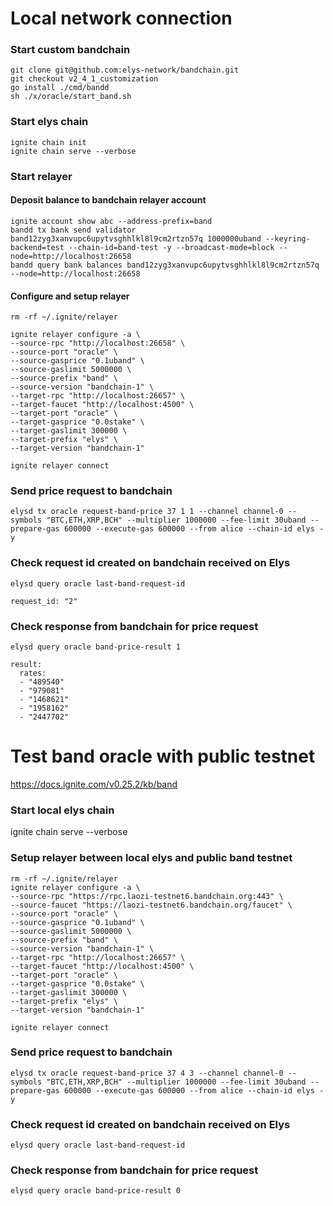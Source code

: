 # Local network connection

### Start custom bandchain

```
git clone git@github.com:elys-network/bandchain.git
git checkout v2_4_1_customization
go install ./cmd/bandd
sh ./x/oracle/start_band.sh
```

### Start elys chain

```
ignite chain init
ignite chain serve --verbose
```

### Start relayer

#### Deposit balance to bandchain relayer account

```
ignite account show abc --address-prefix=band
bandd tx bank send validator band12zyg3xanvupc6upytvsghhlkl8l9cm2rtzn57q 1000000uband --keyring-backend=test --chain-id=band-test -y --broadcast-mode=block --node=http://localhost:26658
bandd query bank balances band12zyg3xanvupc6upytvsghhlkl8l9cm2rtzn57q --node=http://localhost:26658
```

#### Configure and setup relayer

```
rm -rf ~/.ignite/relayer

ignite relayer configure -a \
--source-rpc "http://localhost:26658" \
--source-port "oracle" \
--source-gasprice "0.1uband" \
--source-gaslimit 5000000 \
--source-prefix "band" \
--source-version "bandchain-1" \
--target-rpc "http://localhost:26657" \
--target-faucet "http://localhost:4500" \
--target-port "oracle" \
--target-gasprice "0.0stake" \
--target-gaslimit 300000 \
--target-prefix "elys" \
--target-version "bandchain-1"

ignite relayer connect
```

### Send price request to bandchain

```
elysd tx oracle request-band-price 37 1 1 --channel channel-0 --symbols "BTC,ETH,XRP,BCH" --multiplier 1000000 --fee-limit 30uband --prepare-gas 600000 --execute-gas 600000 --from alice --chain-id elys -y
```

### Check request id created on bandchain received on Elys

```
elysd query oracle last-band-request-id

request_id: "2"
```

### Check response from bandchain for price request

```
elysd query oracle band-price-result 1

result:
  rates:
  - "489540"
  - "979081"
  - "1468621"
  - "1958162"
  - "2447702"
```

# Test band oracle with public testnet

https://docs.ignite.com/v0.25.2/kb/band

### Start local elys chain

ignite chain serve --verbose

### Setup relayer between local elys and public band testnet

```
rm -rf ~/.ignite/relayer
ignite relayer configure -a \
--source-rpc "https://rpc.laozi-testnet6.bandchain.org:443" \
--source-faucet "https://laozi-testnet6.bandchain.org/faucet" \
--source-port "oracle" \
--source-gasprice "0.1uband" \
--source-gaslimit 5000000 \
--source-prefix "band" \
--source-version "bandchain-1" \
--target-rpc "http://localhost:26657" \
--target-faucet "http://localhost:4500" \
--target-port "oracle" \
--target-gasprice "0.0stake" \
--target-gaslimit 300000 \
--target-prefix "elys" \
--target-version "bandchain-1"

ignite relayer connect
```

### Send price request to bandchain

```
elysd tx oracle request-band-price 37 4 3 --channel channel-0 --symbols "BTC,ETH,XRP,BCH" --multiplier 1000000 --fee-limit 30uband --prepare-gas 600000 --execute-gas 600000 --from alice --chain-id elys -y
```

### Check request id created on bandchain received on Elys

```
elysd query oracle last-band-request-id
```

### Check response from bandchain for price request

```
elysd query oracle band-price-result 0
```
